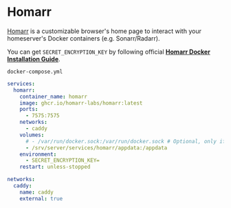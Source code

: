 # Homarr
[Homarr](https://github.com/ajnart/homarr) is a customizable browser's home page to interact with your homeserver's Docker containers (e.g. Sonarr/Radarr).

You can get ``SECRET_ENCRYPTION_KEY`` by following official **[Homarr Docker Installation Guide](https://homarr.dev/docs/getting-started/installation/docker)**.

``docker-compose.yml``
```yaml
services:
  homarr:
    container_name: homarr
    image: ghcr.io/homarr-labs/homarr:latest
    ports:
      - 7575:7575
    networks:
      - caddy
    volumes:
      # - /var/run/docker.sock:/var/run/docker.sock # Optional, only if you want docker integration
      - /srv/server/services/homarr/appdata:/appdata
    environment:
      - SECRET_ENCRYPTION_KEY=
    restart: unless-stopped

networks:
  caddy:
    name: caddy
    external: true
```
